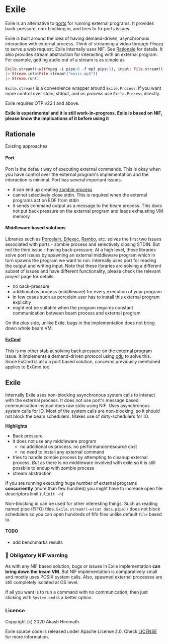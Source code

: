 # Exile

Exile is an alternative to [ports](https://hexdocs.pm/elixir/Port.html) for running external programs. It provides back-pressure, non-blocking io, and tries to fix ports issues.

Exile is built around the idea of having demand-driven, asynchronous interaction with external process. Think of streaming a video through `ffmpeg` to serve a web request. Exile internally uses NIF. See [Rationale](#rationale) for details. It also provides stream abstraction for interacting with an external program. For example, getting audio out of a stream is as simple as

``` elixir
Exile.stream!(~w(ffmpeg -i pipe:0 -f mp3 pipe:1), input: File.stream!("music_video.mkv", [], 65535))
|> Stream.into(File.stream!("music.mp3"))
|> Stream.run()
```

`Exile.stream!` is a convenience wrapper around `Exile.Process`. If you want more control over stdin, stdout, and os process use `Exile.Process` directly.

Exile requires OTP v22.1 and above.

**Exile is experimental and it is still work-in-progress. Exile is based on NIF, please know the implications of it before using it**

## Rationale

Existing approaches

#### Port

Port is the default way of executing external commands. This is okay when you have control over the external program's implementation and the interaction is minimal. Port has several important issues.

* it can end up creating [zombie process](https://hexdocs.pm/elixir/Port.html#module-zombie-operating-system-processes)
* cannot selectively close stdin. This is required when the external programs act on EOF from stdin
* it sends command output as a message to the beam process. This does not put back pressure on the external program and leads exhausting VM memory

#### Middleware based solutions

Libraries such as [Porcelain](https://github.com/alco/porcelain/), [Erlexec](https://github.com/saleyn/erlexec), [Rambo](https://github.com/jayjun/rambo), etc. solves the first two issues associated with ports - zombie process and selectively closing STDIN. But not the third issue - having back-pressure. At a high level, these libraries solve port issues by spawning an external middleware program which in turn spawns the program we want to run. Internally uses port for reading the output and writing input. Note that these libraries are solving a different subset of issues and have different functionality, please check the relevant project page for details.

* no back-pressure
* additional os process (middleware) for every execution of your program
* in few cases such as porcelain user has to install this external program explicitly
* might not be suitable when the program requires constant communication between beam process and external program

On the plus side, unlike Exile, bugs in the implementation does not bring down whole beam VM.

#### [ExCmd](https://github.com/akash-akya/ex_cmd)

This is my other stab at solving back pressure on the external program issue. It implements a demand-driven protocol using [odu](https://github.com/akash-akya/odu) to solve this. Since ExCmd is also a port based solution, concerns previously mentioned applies to ExCmd too.

## Exile

Internally Exile uses non-blocking asynchronous system calls to interact with the external process. It does not use port's message based communication instead does raw stdio using NIF. Uses asynchronous system calls for IO. Most of the system calls are non-blocking, so it should not block the beam schedulers. Makes use of dirty-schedulers for IO.

**Highlights**

* Back pressure
* it does not use any middleware program
  * no additional os process. no performance/resource cost
  * no need to install any external command
* tries to handle zombie process by attempting to cleanup external process. *But* as there is no middleware involved with exile so it is still possbile to endup with zombie process
* stream abstraction

If you are running executing huge number of external programs **concurrently** (more than few hundred) you might have to increase open file descriptors limit (`ulimit -n`)

Non-blocking io can be used for other interesting things. Such as reading named pipe (FIFO) files. `Exile.stream!(~w(cat data.pipe))` does not block schedulers so you can open hundreds of fifo files unlike default `file` based io.

#### TODO

* add benchmarks results

### 🚨 Obligatory NIF warning

As with any NIF based solution, bugs or issues in Exile implementation **can bring down the beam VM**. But NIF implementation is comparatively small and mostly uses POSIX system calls. Also, spawned external processes are still completely isolated at OS level.

If all you want is to run a command with no communication, then just sticking with `System.cmd` is a better option.

### License

Copyright (c) 2020 Akash Hiremath.

Exile source code is released under Apache License 2.0. Check [LICENSE](LICENSE.md) for more information.
